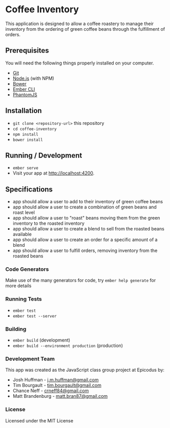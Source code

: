 # Coffee Inventory

This application is designed to allow a coffee roastery to manage their inventory from the ordering of green coffee beans through the fulfillment of orders. 

## Prerequisites 

You will need the following things properly installed on your computer.

* [Git](http://git-scm.com/)
* [Node.js](http://nodejs.org/) (with NPM)
* [Bower](http://bower.io/)
* [Ember CLI](http://ember-cli.com/)
* [PhantomJS](http://phantomjs.org/)

## Installation

* `git clone <repository-url>` this repository
* `cd coffee-inventory`
* `npm install`
* `bower install`

## Running / Development

* `ember serve`
* Visit your app at [http://localhost:4200](http://localhost:4200).

## Specifications

* app should allow a user to add to their inventory of green coffee beans
* app should allow a user to create a combination of green beans and roast level
* app should allow a user to "roast" beans moving them from the green inventory to the roasted inventory
* app should allow a user to create a blend to sell from the roasted beans available
* app should allow a user to create an order for a specific amount of a blend
* app should allow a user to fulfill orders, removing inventory from the roasted beans

### Code Generators

Make use of the many generators for code, try `ember help generate` for more details

### Running Tests

* `ember test`
* `ember test --server`

### Building

* `ember build` (development)
* `ember build --environment production` (production)

### Development Team
This app was created as the JavaScript class group project at Epicodus by:
* Josh Huffman - j.m.huffman@gmail.com
* Tim Bourgault - tim.bourgault@gmail.com
* Chance Neff - crneff84@gmail.com
* Matt Brandenburg - matt.bran87@gmail.com

### License
Licensed under the MIT License

